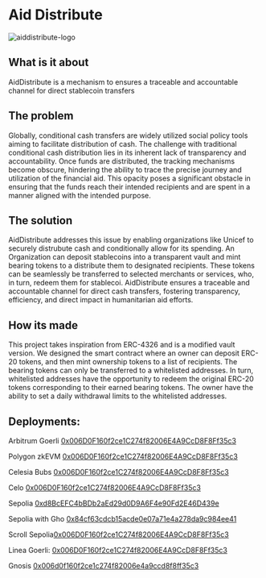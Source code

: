# Aid Distribute
![aiddistribute-logo](https://github.com/Sednaoui/ethglobal-hack-istanbul-2023/assets/7014833/b3d2f415-89db-4e2c-9199-b75e10e459bc)

## What is it about
AidDistribute is a mechanism to ensures a traceable and accountable channel for direct stablecoin transfers

## The problem
Globally, conditional cash transfers are widely utilized social policy tools aiming to facilitate distribution of cash. The challenge with traditional conditional cash distribution lies in its inherent lack of transparency and accountability. Once funds are distributed, the tracking mechanisms become obscure, hindering the ability to trace the precise journey and utilization of the financial aid. This opacity poses a significant obstacle in ensuring that the funds reach their intended recipients and are spent in a manner aligned with the intended purpose. 

## The solution
AidDistribute addresses this issue by enabling organizations like Unicef to securely distrubute cash and conditionally allow for its spending. An Organization can deposit stablecoins into a transparent vault and mint bearing tokens to a distribute them to designated recipients. These tokens can be seamlessly be transferred to selected merchants or services, who, in turn, redeem them for stablecoi. AidDistribute ensures a traceable and accountable channel for direct cash transfers, fostering transparency, efficiency, and direct impact in humanitarian aid efforts.

## How its made
This project takes inspiration from ERC-4326 and is a modified vault version. We designed the smart contract where an owner can deposit ERC-20 tokens, and then mint ownership tokens to a list of recipients. The bearing tokens can only be transferred to a whitelisted addresses. In turn, whitelisted addresses have the opportunity to redeem the original ERC-20 tokens corresponding to their earned bearing tokens. The owner have the ability to set a daily withdrawal limits to the whitelisted addresses. 

## Deployments:
Arbitrum Goerli [0x006D0F160f2ce1C274f82006E4A9CcD8F8Ff35c3](https://goerli.arbiscan.io/address/0x006D0F160f2ce1C274f82006E4A9CcD8F8Ff35c3)

Polygon zkEVM
[0x006D0F160f2ce1C274f82006E4A9CcD8F8Ff35c3](https://testnet-zkevm.polygonscan.com/address/0x006D0F160f2ce1C274f82006E4A9CcD8F8Ff35c3)

Celesia Bubs
[0x006D0F160f2ce1C274f82006E4A9CcD8F8Ff35c3](https://bubs.calderaexplorer.xyz/address/0x006D0F160f2ce1C274f82006E4A9CcD8F8Ff35c3)

Celo
[0x006D0F160f2ce1C274f82006E4A9CcD8F8Ff35c3](https://alfajores.celoscan.io/address/0x006d0f160f2ce1c274f82006e4a9ccd8f8ff35c3)

Sepolia
[0xd8BcEFC4bBDb2aEd29d0D9A6F4e90Fd2E46D439e](https://sepolia.etherscan.io/address/0xd8BcEFC4bBDb2aEd29d0D9A6F4e90Fd2E46D439e)

Sepolia with Gho
[0x84cf63cdcb15acde0e07a71e4a278da9c984ee41](https://sepolia.etherscan.io/address/0x84cf63cdcb15acde0e07a71e4a278da9c984ee41)

Scroll Sepolia[0x006D0F160f2ce1C274f82006E4A9CcD8F8Ff35c3](https://sepolia.scrollscan.dev/address/0x006D0F160f2ce1C274f82006E4A9CcD8F8Ff35c3)

Linea Goerli: [0x006D0F160f2ce1C274f82006E4A9CcD8F8Ff35c3](https://explorer.goerli.linea.build/address/0x006D0F160f2ce1C274f82006E4A9CcD8F8Ff35c3)

Gnosis [0x006d0f160f2ce1c274f82006e4a9ccd8f8ff35c3](https://gnosisscan.io/address/0x006d0f160f2ce1c274f82006e4a9ccd8f8ff35c3)
